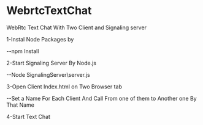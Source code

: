 # WebrtcTextChat
WebRtc Text Chat With Two Client and Signaling server 

1-Instal Node Packages by 

--npm Install

2-Start Signaling Server By Node.js

--Node SignalingServer\server.js

3-Open Client Index.html on Two Browser tab

--Set a Name For Each Client And Call From one of them to Another one By That Name

4-Start Text Chat
